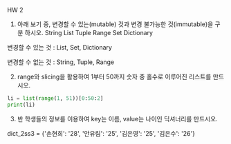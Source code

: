 HW 2

1. 아래 보기 중, 변경할 수 있는(mutable) 것과 변경 불가능한 것(immutable)을
    구분 하시오.
    String List Tuple Range Set Dictionary

  변경할 수 있는 것 : List, Set, Dictionary

  변경할 수 없는 것 : String, Tuple, Range

2. range와 slicing을 활용하여 1부터 50까지 숫자 중 홀수로 이루어진
    리스트를 만드시오.

  ```python
  li = list(range(1, 51))[0:50:2]
  print(li)
  ```

  

3. 반 학생들의 정보를 이용하여 key는 이름, value는 나이인 딕셔너리를 만드시오.

dict_2ss3 = {'손현희': '28', '안유림': '25', '김은영': '25', '김은수': '26'}

